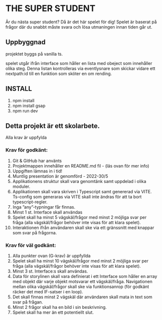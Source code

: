 # THE SUPER STUDENT
Är du nästa super student? Då är det här spelet för dig!
Spelet är baserat på frågor där du snabbt måste svara och lösa utmaningen innan tiden går ut.

## Uppbyggnad
projektet byggs på vanilla ts.

spelet utgår ifrån interface som håller en lista med obeject som innehåller olika steg. Denna listan kontrolleras via eventlysnare som skickar vidare ett nextpath:id till en funktion som sköter en om rending.

## INSTALL

1. npm install 
2. npm install gsap 
3. npm run dev 

## Detta projekt är ett skolarbete.
Alla krav är uppfylda


### Krav för godkänt:
1. Git & GitHub har använts
2. Projektmappen innehåller en README.md fil - (läs ovan för mer info)
3. Uppgiften lämnas in i tid!
4. Muntlig presentation är genomförd - 2022-30/5
5. Applikationens struktur skall vara genomtänk samt uppdelad i olika moduler.
6. Applikationen skall vara skriven i Typescript samt genererad via VITE. Ts-config som generaras via VITE skall inte ändras för att ta bort typescript-regler.
7. Inga ”any”-typningar får finnas.
8. Minst 1 st. Interface skall användas
9. Spelet skall ha minst 5 vägskäl/frågor med minst 2 möjliga svar per fråga (alla vägskäl/frågor behöver inte visas för att klara spelet).
10. Interaktionen ifrån användaren skall ske via ett gränssnitt med knappar som svar på frågorna.

### Krav för väl godkänt:
1. Alla punkter ovan (G-krav) är uppfyllda
2. Spelet skall ha minst 10 vägskäl/frågor med minst 2 möjliga svar per fråga (alla vägskäl/frågor behöver inte visas för att klara spelet).
3. Minst 3 st. Interface:s skall användas.
4. Data för storylinen skall vara definierat i ett Interface som håller en array med objekt där varje objekt motsvarar ett vägskäl/fråga. Navigationen mellan olika vägskäl/frågor skall ske via funktionsanrop (för godkänt räcker det med IF-satser i en loop).
5. Det skall finnas minst 2 vägskäl där användaren skall mata in text som svar på frågan.
6. Minst 2 frågor skall ha en bild i sin beskrivning.
7. Spelet skall ha mer än ett potentiellt slut.

